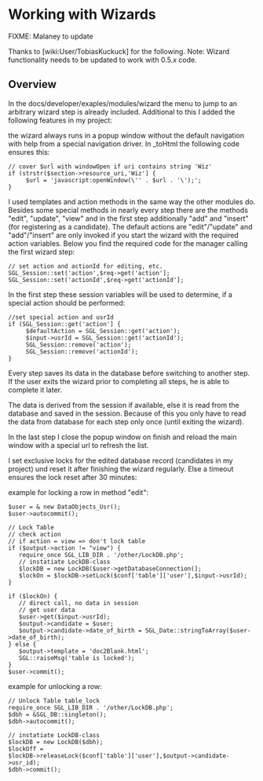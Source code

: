 <!-- Name: Howto/WorkingWithWizards -->
<!-- Version: 5 -->
<!-- Last-Modified: 2007/06/12 16:29:06 -->
<!-- Author: lyric -->
<!-- Status: Original -->

# Working with Wizards

FIXME: Malaney to update

Thanks to [wiki:User/TobiasKuckuck] for the following.  Note: Wizard functionality needs to be updated to work with 0.5.x code.

## Overview
In the docs/developer/exaples/modules/wizard the menu to jump to an arbitrary wizard step is  already included. Additional to this I added the following features in my project:

the wizard always runs in a popup window without the default 
navigation with help from a special navigation driver. In \_toHtml the 
following code ensures this:


	// cover $url with windowOpen if uri contains string 'Wiz'
	if (strstr($section->resource_uri,'Wiz'] {
	     $url = 'javascript:openWindow(\'' . $url . '\');';
	}

I used templates and action methods in the same way the other modules 
do. Besides some special methods in nearly every step there are the 
methods "edit", "update", "view" and in the first step additionally 
"add" and "insert" (for registering as a candidate). The default actions 
are "edit"/"update" and "add"/"insert" are only invoked if you start the 
wizard with the required action variables. Below you find the required 
code for the manager calling the first wizard step:


	// set action and actionId for editing, etc.
	SGL_Session::set('action',$req->get('action'];
	SGL_Session::set('actionId',$req->get('actionId'];

In the first step these session variables will be used to determine, if a 
special action should be performed:


	//set special action and usrId
	if (SGL_Session::get('action'] {
	     $defaultAction = SGL_Session::get('action');
	     $input->usrId = SGL_Session::get('actionId');
	     SGL_Session::remove('action');
	     SGL_Session::remove('actionId');
	}

Every step saves its data in the database before switching to another 
step. If the user exits the wizard prior to completing all steps, he is 
able to complete it later.

The data is derived from the session if available, else it is read from 
the database and saved in the session. Because of this you only have to 
read the data from database for each step only once (until exiting the 
wizard).

In the last step I close the popup window on finish and reload the 
main window with a special url to refresh the list.

I set exclusive locks for the edited database record (candidates in my 
project) und reset it after finishing the wizard regularly. Else a 
timeout ensures the lock reset after 30 minutes:

example for locking a row in method "edit":


	$user = & new DataObjects_Usr();
	$user->autocommit();
	
	// Lock Table
	// check action
	// if action = view => don't lock table
	if ($output->action != "view") {
	   require_once SGL_LIB_DIR . '/other/LockDB.php';
	   // instatiate LockDB-class
	   $lockDB = new LockDB($user->getDatabaseConnection(];
	   $lockOn = $lockDB->setLock($conf['table']['user'],$input->usrId);
	}
	
	if ($lockOn) {
	   // direct call, no data in session
	   // get user data
	   $user->get($input->usrId);
	   $output->candidate = $user;
	   $output->candidate->date_of_birth = SGL_Date::stringToArray($user->date_of_birth);
	} else {
	   $output->template = 'doc2Blank.html';
	   SGL::raiseMsg('table is locked');
	}
	$user->commit();

example for unlocking a row:


	// Unlock Table table_lock
	require_once SGL_LIB_DIR . '/other/LockDB.php';
	$dbh = &SGL_DB::singleton();
	$dbh->autocommit();
	
	// instatiate LockDB-class
	$lockDB = new LockDB($dbh);
	$lockOff = 
	$lockDB->releaseLock($conf['table']['user'],$output->candidate->usr_id);
	$dbh->commit();